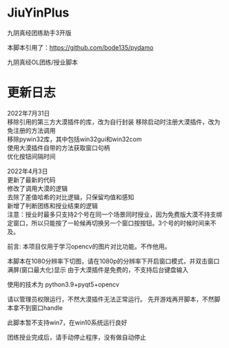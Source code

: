 

# JiuYinPlus
九阴真经团练助手3开版

本脚本引用了：https://github.com/bode135/pydamo  

九阴真经OL团练/授业脚本

# 更新日志  

2022年7月31日  
移除引用的第三方大漠插件的库，改为自行封装 
移除启动时注册大漠插件，改为免注册的方法调用  
移除pywin32库，其中包括win32gui和win32com  
使用大漠插件自带的方法获取窗口句柄  
优化按钮间隔时间

2022年4月3日  
更新了最新的代码  
修改了调用大漠的逻辑  
去除了差值哈希的对比逻辑，只保留均值和感知  
新增了判断团练和授业结束的逻辑  
注意：授业时最多只支持2个号在同一个场景同时授业，因为免费版大漠不持支绑定窗口，所以只能按了一轮候再切换另一个窗口按按钮。3个号的时候时间来不及。  


前言:
本项目仅用于学习opencv的图片对比功能。不作他用。

本脚本在1080分辨率下切图，请在1080p的分辨率下开启窗口模式，并双击窗口满屏(窗口最大化)显示 由于大漠插件是免费的，不支持后台键盘输入  

使用的技术为 python3.9+pyqt5+opencv

请以管理员权限运行，不然大漠插件无法正常运行。
先开游戏再开脚本，不然脚本拿不到窗口handle

此脚本暂不支持win7，在win10系统运行良好  

团练授业完成后，请手动停止程序，没有做自动停止
